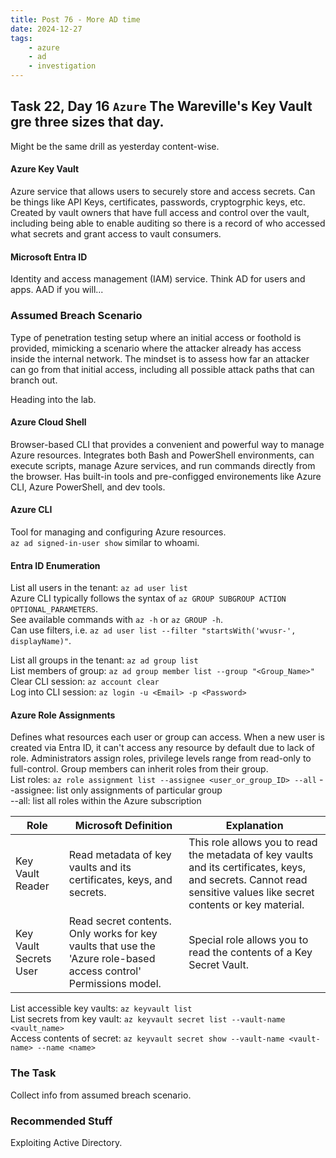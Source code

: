 ```yaml
---
title: Post 76 - More AD time
date: 2024-12-27
tags:
    - azure
    - ad
    - investigation
---
```

## Task 22, Day 16 `Azure` The Wareville's Key Vault gre three sizes that day.  

Might be the same drill as yesterday content-wise.

#### Azure Key Vault
Azure service that allows users to securely store and access secrets. Can be things like API Keys, certificates, passwords, cryptogrphic keys, etc. Created by vault owners that have full access and control over the vault, including being able to enable auditing so there is a record of who accessed what secrets and grant access to vault consumers.  

#### Microsoft Entra ID
Identity and access management (IAM) service. Think AD for users and apps. AAD if you will...  

### Assumed Breach Scenario
Type of penetration testing setup where an initial access or foothold is provided, mimicking a scenario where the attacker already has access inside the internal network. The mindset is to assess how far an attacker can go from that initial access, including all possible attack paths that can branch out.  

Heading into the lab.

#### Azure Cloud Shell
Browser-based CLI that provides a convenient and powerful way to manage Azure resources. Integrates both Bash and PowerShell environments, can execute scripts, manage Azure services, and run commands directly from the browser. Has built-in tools and pre-configged environements like Azure CLI, Azure PowerShell, and dev tools.  

#### Azure CLI
Tool for managing and configuring Azure resources.  
`az ad signed-in-user show` similar to whoami.  

#### Entra ID Enumeration
List all users in the tenant: `az ad user list`  
  Azure CLI typically follows the syntax of `az GROUP SUBGROUP ACTION OPTIONAL_PARAMETERS`.  
  See available commands with `az -h` or `az GROUP -h`.  
  Can use filters, i.e. `az ad user list --filter "startsWith('wvusr-', displayName)"`.  

List all groups in the tenant: `az ad group list`  
List members of group: `az ad group member list --group "<Group_Name>"`  
Clear CLI session: `az account clear`  
Log into CLI session: `az login -u <Email> -p <Password>`  

#### Azure Role Assignments
Defines what resources each user or group can access. When a new user is created via Entra ID, it can't access any resource by default due to lack of role. Administrators assign roles, privilege levels range from read-only to full-control. Group members can inherit roles from their group.  
List roles: `az role assignment list --assignee <user_or_group_ID> --all`
  --assignee: list only assignments of particular group  
  --all: list all roles within the Azure subscription  

| Role | Microsoft Definition | Explanation |
| ---- | ---- | ---- |
| Key Vault Reader | Read metadata of key vaults and its certificates, keys, and secrets. | This role allows you to read the metadata of key<cr> vaults and its certificates, keys, and secrets. Cannot read<cr> sensitive values like secret contents or key material. |
| Key Vault Secrets User | Read secret contents. Only works for key vaults<cr> that use the 'Azure role-based access<cr> control' Permissions model. | Special role allows you to<cr> read the contents of a Key Secret Vault. |  

List accessible key vaults: `az keyvault list`  
List secrets from key vault: `az keyvault secret list --vault-name <vault_name>`  
Access contents of secret: `az keyvault secret show --vault-name <vault-name> --name <name>`  

### The Task
Collect info from assumed breach scenario.  

### Recommended Stuff
Exploiting Active Directory.